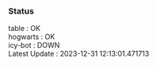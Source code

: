 ### Status


table : OK  
hogwarts : OK  
icy-bot : DOWN  
Latest Update : 2023-12-31 12:13:01.471713
